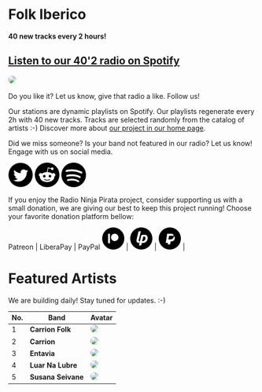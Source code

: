 # Folk Iberico

**40 new tracks every 2 hours!**


## [Listen to our 40'2 radio on Spotify](https://spoti.fi/2FGIAY6)

<a href="https://spoti.fi/2FGIAY6" target="_blank"><img src="https://mosaic.scdn.co/640/ab67616d0000b2736767174e9e9c9e6b6be95effab67616d0000b2738fdf3361f8c613a002292352ab67616d0000b273ae03268fc196e1c196db608eab67616d0000b273e9041a90b74aae30e853707b" height="300" width="auto" style="border-radius:50%"></a>

Do you like it? Let us know, give that radio a like. Follow us!


Our stations are dynamic playlists on Spotify. Our playlists regenerate every 2h with 40 new tracks. Tracks are selected randomly from the catalog of artists :-) Discover more about [our project in our home page](https://radioninjapirata.github.io).

Did we miss someone? Is your band not featured in our radio? Let us know! Engage with us on social media.

<p>
    <a href="https://twitter.com/RNinjaPirata" target="_blank"><img src="assets/twitter_button.png" alt="twitter" height="50" width="50" /></a>
    <a href="https://www.reddit.com/r/RadioNinjaPirata/" target="_blank"><img src="assets/reddit_button.png" alt="reddit" height="50" width="50" /></a>
    <a href="https://open.spotify.com/user/pagbz485dhfowwiza5wc9cwh8?si=XVuH5a3NQ8Ohft-yPC5XBA" target="_blank"><img src="assets/spotify_button.png" alt="spotify" height="50" width="50" /></a>
</p>


If you enjoy the Radio Ninja Pirata project, consider supporting us with a small donation, we are giving our best to keep this project running! Choose your favorite donation platform bellow:

 Patreon | LiberaPay | PayPal
<a href="https://www.patreon.com/radioninjapirata" target="_blank"><img src="assets/patreon_black_logo_500x500.png" alt="patreon" height="45" width="45" /></a> | <a href="https://liberapay.com/RadioNinjaPirata/donate" target="_blank"><img src="assets/liberapay_logo_500x500.png" alt="liberapay" height="45" width="45" /></a> | <a href="https://www.paypal.com/cgi-bin/webscr?cmd=_s-xclick&hosted_button_id=TWGZ3KKDLEDUE&source=url" target="_blank"><img src="assets/paypal_black_logo_500x500.png" alt="paypal" height="45" width="45" /></a> |


# Featured Artists

We are building daily! Stay tuned for updates. :-)

No. | Band | Avatar
--- | ---- | ------
1 | **Carrion Folk** | <img src="https://i.scdn.co/image/ab67616d00001e02ae03268fc196e1c196db608e" height="100" width="auto" style="border-radius:50%">
2 | **Carrion** | <img src="https://i.scdn.co/image/f1022e1ab6cea67614bae363e76ad62c9bcae48e" height="100" width="auto" style="border-radius:50%">
3 | **Entavia** | <img src="https://i.scdn.co/image/ab67616d00001e028fdf3361f8c613a002292352" height="100" width="auto" style="border-radius:50%">
4 | **Luar Na Lubre** | <img src="https://i.scdn.co/image/cf902c8e35728323c772e8a5c4fc6f11c5ed0181" height="100" width="auto" style="border-radius:50%">
5 | **Susana Seivane** | <img src="https://i.scdn.co/image/ab67616d00001e0250ae539c803f4132168e65fe" height="100" width="auto" style="border-radius:50%">